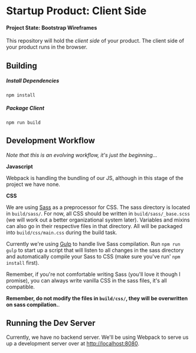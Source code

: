 # Startup Product: Client Side
#### Project State: Bootstrap Wireframes

This repository will hold the *client side* of your product. The client
side of your product runs in the browser.

## Building

##### Install Dependencies
`npm install`

##### Package Client 
`npm run build`

## Development Workflow
_Note that this is an evolving workflow, it's just the beginning..._

**Javascript**

Webpack is handling the bundling of our JS, although in this stage of the project we have none. 

**CSS**

We are using [Sass](http://sass-lang.com) as a preprocessor for CSS. The sass directory is located in `build/sass/`. For now, all CSS should be written in `build/sass/_base.scss` (we will work out a better organizational system later). Variables and mixins can also go in their respective files in that directory. All will be packaged into `build/css/main.css` during the build task. 

Currently we're using [Gulp](http://gulpjs.com) to handle live Sass compilation. Run `npm run gulp` to start up a script that will listen to all changes in the sass directory and automatically compile your Sass to CSS (make sure you've run' `npm install` first). 

Remember, if you're not comfortable writing Sass (you'll love it though I promise), you can always write vanilla CSS in the sass files, it's all compatible. 

**Remember, do not modify the files in `build/css/`, they will be overwritten on sass compilation.**. 

## Running the Dev Server

Currently, we have no backend server. We'll be using Webpack to serve us up a development server over at [http://localhost:8080](http://localhost:8080).
